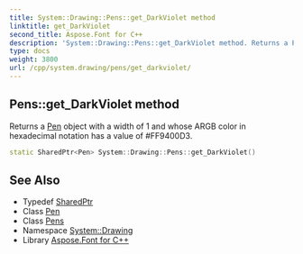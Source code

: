 ```yaml
---
title: System::Drawing::Pens::get_DarkViolet method
linktitle: get_DarkViolet
second_title: Aspose.Font for C++
description: 'System::Drawing::Pens::get_DarkViolet method. Returns a Pen object with a width of 1 and whose ARGB color in hexadecimal notation has a value of #FF9400D3 in C++.'
type: docs
weight: 3800
url: /cpp/system.drawing/pens/get_darkviolet/
---
```

## Pens::get_DarkViolet method


Returns a [Pen](../../pen/) object with a width of 1 and whose ARGB color in hexadecimal notation has a value of #FF9400D3.

```cpp
static SharedPtr<Pen> System::Drawing::Pens::get_DarkViolet()
```

## See Also

* Typedef [SharedPtr](../../../system/sharedptr/)
* Class [Pen](../../pen/)
* Class [Pens](../)
* Namespace [System::Drawing](../../)
* Library [Aspose.Font for C++](../../../)
